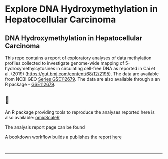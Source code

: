 Explore DNA Hydroxymethylation in Hepatocellular Carcinoma
================

<!-- index.md is generated from index.Rmd. Please edit that file -->

## DNA Hydroxymethylation in Hepatocellular Carcinoma

This repo contains a report of exploratory analyses of data methylation
profiles collected to investigate genome-wide mapping of
5-hydroxymethylcytosines in circulating cell-free DNA as reported in Cai
et al. (2019) (<https://gut.bmj.com/content/68/12/2195>). The data are
available from NCBI GEO [Series
GSE112679](https://www.ncbi.nlm.nih.gov/geo/query/acc.cgi?acc=GSE112679).
The data are also available through a an R package -
[GSE112679](https://12379monty.github.io/GSE112679).

## 🚧

An R package providing tools to reproduce the analyses reported here is
also available:
[omicScaleR](https://github.com/12379Monty/omicScaleR.git)

The analysis report page can be found

A bookdown workflow builds a publishes the report
[here](https://hcc-5hmc-explore.netlify.app/)

<!-- [@Cai:2019aa] pandoc citations dont work on github (github_document?) -->

<br/>

<!-- DOESNT WORK WITH GITHUB
## References
<div id="refs"></div>
-->

-----

<!--

Please note that the 'GSE112679' project is released with a [Contributor Code of Conduct](.github/CODE_OF_CONDUCT.md). By contributing to this project, you agree to abide by its terms.


Rscript -e "rmarkdown::render('index.Rmd')"

# nohup Rscript -e "rmarkdown::render('index.Rmd', rmarkdown::md_document())" > index.log  &
# nohup Rscript -e "rmarkdown::render('index.Rmd')" > index.log  &


-->
